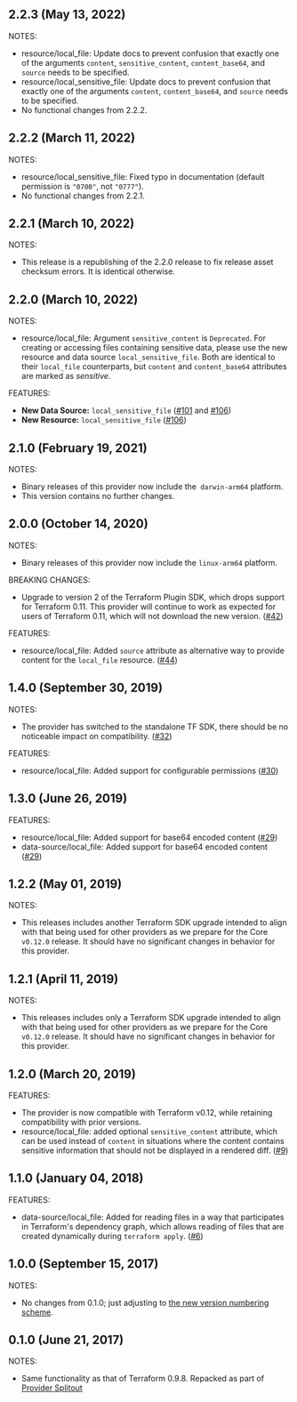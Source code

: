 ## 2.2.3 (May 13, 2022)

NOTES:

* resource/local_file: Update docs to prevent confusion that exactly one of the arguments `content`, 
  `sensitive_content`, `content_base64`, and `source` needs to be specified.
* resource/local_sensitive_file: Update docs to prevent confusion that exactly one of the arguments `content`, 
  `content_base64`, and `source` needs to be specified.
* No functional changes from 2.2.2.

## 2.2.2 (March 11, 2022)

NOTES:

* resource/local_sensitive_file: Fixed typo in documentation (default permission is `"0700"`, not `"0777"`).
* No functional changes from 2.2.1.

## 2.2.1 (March 10, 2022)

NOTES:

* This release is a republishing of the 2.2.0 release to fix release asset checksum errors. It is identical otherwise.

## 2.2.0 (March 10, 2022)

NOTES:

* resource/local_file: Argument `sensitive_content` is `Deprecated`. For creating or accessing files containing sensitive data,
  please use the new resource and data source `local_sensitive_file`.
  Both are identical to their `local_file` counterparts, but `content` and `content_base64` attributes are marked as _sensitive_.

FEATURES:

* **New Data Source:** `local_sensitive_file` ([#101](https://github.com/hashicorp/terraform-provider-local/pull/101) and [#106](https://github.com/hashicorp/terraform-provider-local/pull/106))
* **New Resource:** `local_sensitive_file` ([#106](https://github.com/hashicorp/terraform-provider-local/pull/106))

## 2.1.0 (February 19, 2021)

NOTES:

* Binary releases of this provider now include the` darwin-arm64` platform.
* This version contains no further changes.

## 2.0.0 (October 14, 2020)

NOTES:

* Binary releases of this provider now include the `linux-arm64` platform.

BREAKING CHANGES:

* Upgrade to version 2 of the Terraform Plugin SDK, which drops support for Terraform 0.11.
  This provider will continue to work as expected for users of Terraform 0.11, which will not download the new version.
  ([#42](https://github.com/terraform-providers/terraform-provider-local/issues/42))

FEATURES:

* resource/local_file: Added `source` attribute as alternative way to provide content
  for the `local_file` resource.
  ([#44](https://github.com/terraform-providers/terraform-provider-local/issues/44))

## 1.4.0 (September 30, 2019)

NOTES:

* The provider has switched to the standalone TF SDK, there should be no noticeable impact on compatibility.
  ([#32](https://github.com/terraform-providers/terraform-provider-local/issues/32))

FEATURES:

* resource/local_file: Added support for configurable permissions
  ([#30](https://github.com/terraform-providers/terraform-provider-local/issues/30))

## 1.3.0 (June 26, 2019)

FEATURES:

* resource/local_file: Added support for base64 encoded content
  ([#29](https://github.com/terraform-providers/terraform-provider-local/issues/29))
* data-source/local_file: Added support for base64 encoded content
  ([#29](https://github.com/terraform-providers/terraform-provider-local/issues/29))

## 1.2.2 (May 01, 2019)

NOTES:

* This releases includes another Terraform SDK upgrade intended to align with that being used for other providers
  as we prepare for the Core `v0.12.0` release. It should have no significant changes in behavior for this provider.

## 1.2.1 (April 11, 2019)

NOTES:

* This releases includes only a Terraform SDK upgrade intended to align with that being used for other providers
  as we prepare for the Core `v0.12.0` release. It should have no significant changes in behavior for this provider.

## 1.2.0 (March 20, 2019)

FEATURES:

* The provider is now compatible with Terraform v0.12, while retaining compatibility with prior versions.
* resource/local_file: added optional `sensitive_content` attribute, which can be used instead of `content`
  in situations where the content contains sensitive information that should not be displayed in a rendered diff.
  ([#9](https://github.com/terraform-providers/terraform-provider-local/issues/9))

## 1.1.0 (January 04, 2018)

FEATURES:

* data-source/local_file: Added for reading files in a way that participates in Terraform's dependency graph,
  which allows reading of files that are created dynamically during `terraform apply`.
  ([#6](https://github.com/terraform-providers/terraform-provider-local/issues/6))

## 1.0.0 (September 15, 2017)

NOTES:

* No changes from 0.1.0; just adjusting to
  [the new version numbering scheme](https://www.hashicorp.com/blog/hashicorp-terraform-provider-versioning/).

## 0.1.0 (June 21, 2017)

NOTES:

* Same functionality as that of Terraform 0.9.8.
  Repacked as part of [Provider Splitout](https://www.hashicorp.com/blog/upcoming-provider-changes-in-terraform-0-10/)
